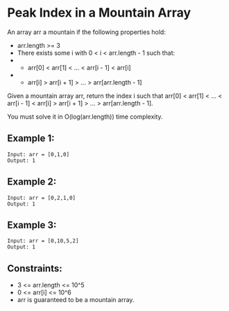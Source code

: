# Peak Index in a Mountain Array

An array arr a mountain if the following properties hold:

- arr.length >= 3
- There exists some i with 0 < i < arr.length - 1 such that:
- - arr[0] < arr[1] < ... < arr[i - 1] < arr[i]
- - arr[i] > arr[i + 1] > ... > arr[arr.length - 1]

Given a mountain array arr, return the index i such that arr[0] < arr[1] < ... < arr[i - 1] < arr[i] > arr[i + 1] > ... > arr[arr.length - 1].

You must solve it in O(log(arr.length)) time complexity.

## Example 1:

```
Input: arr = [0,1,0]
Output: 1
```

## Example 2:

```
Input: arr = [0,2,1,0]
Output: 1
```

## Example 3:

```
Input: arr = [0,10,5,2]
Output: 1
```

## Constraints:

- 3 <= arr.length <= 10^5
- 0 <= arr[i] <= 10^6
- arr is guaranteed to be a mountain array.
